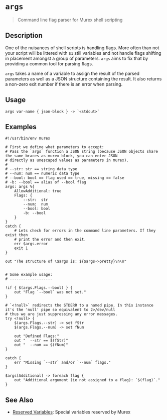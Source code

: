 # `args`

> Command line flag parser for Murex shell scripting

## Description

One of the nuisances of shell scripts is handling flags. More often than not
your script will be littered with `$1` still variables and not handle flags
shifting in placement amongst a group of parameters. `args` aims to fix that by
providing a common tool for parsing flags.

`args` takes a name of a variable to assign the result of the parsed parameters
as well as a JSON structure containing the result. It also returns a non-zero
exit number if there is an error when parsing.

## Usage

    args var-name { json-block } -> `<stdout>`

## Examples

```
#!/usr/bin/env murex

# First we define what parameters to accept:
# Pass the `args` function a JSON string (because JSON objects share the same braces as murex block, you can enter JSON
# directly as unescaped values as parameters in murex).
#
# --str: str == string data type
# --num: num == numeric data type
# --bool: bool == flag used == true, missing == false
# -b: --bool == alias of --bool flag
args: args %{
    AllowAdditional: true
    Flags: {
        --str:  str
        --num:  num
        --bool: bool
        -b: --bool
    }
}
catch {
    # Lets check for errors in the command line parameters. If they exist then
    # print the error and then exit.
    err $args.error
    exit 1
}

out "The structure of \$args is: ${$args->pretty}\n\n"


# Some example usage:
# -------------------

!if { $(args.Flags.--bool) } {
    out "Flag `--bool` was not set."
}

# `<!null>` redirects the STDERR to a named pipe. In this instance it's the 'null' pipe so equivalent to 2>/dev/null
# thus we are just suppressing any error messages.
try <!null> {
    $(args.Flags.--str) -> set fStr
    $(args.Flags.--num) -> set fNum

    out "Defined Flags:"
    out "  --str == $(fStr)"
    out "  --num == $(fNum)"
}

catch {
    err "Missing `--str` and/or `--num` flags."
}

$args[Additional] -> foreach flag {
    out "Additional argument (ie not assigned to a flag): `$(flag)`."
}
```

## See Also

- [Reserved Variables](../user-guide/reserved-vars.md):
  Special variables reserved by Murex
